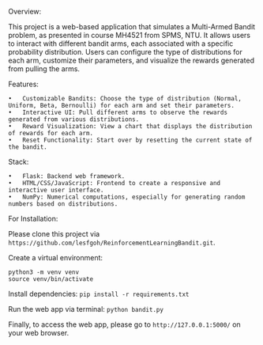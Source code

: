 Overview:

This project is a web-based application that simulates a Multi-Armed Bandit problem, as presented in course MH4521 from SPMS, NTU.
It allows users to interact with different bandit arms, each associated with a specific probability distribution. 
Users can configure the type of distributions for each arm, customize their parameters, and visualize the rewards generated from pulling the arms.

Features:

	•	Customizable Bandits: Choose the type of distribution (Normal, Uniform, Beta, Bernoulli) for each arm and set their parameters.
	•	Interactive UI: Pull different arms to observe the rewards generated from various distributions.
	•	Reward Visualization: View a chart that displays the distribution of rewards for each arm.
	•	Reset Functionality: Start over by resetting the current state of the bandit.

Stack:

	•	Flask: Backend web framework.
	•	HTML/CSS/JavaScript: Frontend to create a responsive and interactive user interface.
	•	NumPy: Numerical computations, especially for generating random numbers based on distributions.

 
For Installation:

Please clone this project via `https://github.com/lesfgoh/ReinforcementLearningBandit.git`.

Create a virtual environment: 
```
python3 -m venv venv
source venv/bin/activate
```

Install dependencies:
`pip install -r requirements.txt`
 
Run the web app via terminal:
`python bandit.py`

Finally, to access the web app, please go to `http://127.0.0.1:5000/` on your web browser.
